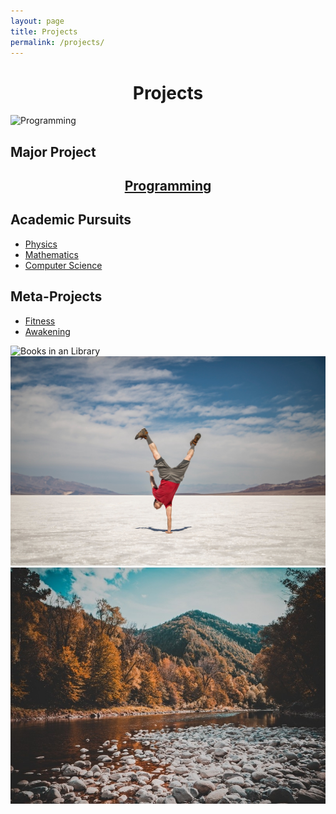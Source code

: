 ```yaml
---
layout: page
title: Projects
permalink: /projects/
---
```


<h1 style="text-align: center;">Projects</h1>


<span class="image fit"> 
	<img src= "/images/computer_science_link.jpg" alt="Programming" />
</span>

<h2>Major Project</h2>
<h2 style="text-align: center;"><a href="/programming" >Programming</a></h2>


<h2>Academic Pursuits</h2>
<ul class="actions fit">
	<li><a href="/physics" class="button fit">Physics</a></li>
	<li><a href="/maths" class="button special fit">Mathematics</a></li>
	<li><a href="/compsc" class="button fit">Computer Science</a></li>
</ul>

<!-- Meta Projects-->
<h2> Meta-Projects </h2>

<ul class="actions fit">
	<li><a href="#" class="button special fit">Fitness</a></li>
	<li><a href="#" class="button fit">Awakening</a></li>
</ul>

<div class="box alt">
	<div class="row 100% uniform">
		<div class="4u">
			<span class="image fit">
				<img src="/images/academics_link.jpg" alt="Books in an Library">
			</span>
		</div>
		<div class="4u">
			<span class="image fit">
				<img src="/images/Exercise_link.jpg" alt="Fitness Goals">
			</span>
		</div>
		<div class="4u">
			<span class="image fit">
				<img src="/images/river-forest-mountain.jpg" alt="beautiful mountain">
			</span>
		</div>
	</div>
</div>


